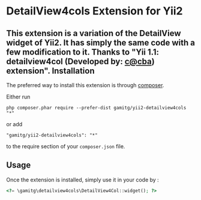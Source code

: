 DetailView4cols Extension for Yii2
==================================
This extension is a variation of the DetailView widget of Yii2. It has simply the same code with a few modification to it.
Thanks to "Yii 1.1: detailview4col (Developed by: [c@cba](http://www.yiiframework.com/user/54420/)) extension".
Installation
------------

The preferred way to install this extension is through [composer](http://getcomposer.org/download/).

Either run

```
php composer.phar require --prefer-dist gamitg/yii2-detailview4cols "*"
```

or add

```
"gamitg/yii2-detailview4cols": "*"
```

to the require section of your `composer.json` file.


Usage
-----

Once the extension is installed, simply use it in your code by  :

```php
<?= \gamitg\detailview4cols\DetailView4Col::widget(); ?>
```
